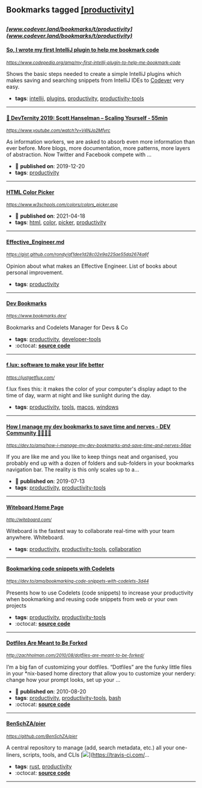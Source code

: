 ## Bookmarks tagged [[productivity]](https://www.codever.land/search?q=[productivity])

_<sup><sup>[www.codever.land/bookmarks/t/productivity](www.codever.land/bookmarks/t/productivity)</sup></sup>_
---
#### [So, I wrote my first IntelliJ plugin to help me bookmark code ](https://www.codepedia.org/ama/my-first-intellij-plugin-to-help-me-bookmark-code)
_<sup>https://www.codepedia.org/ama/my-first-intellij-plugin-to-help-me-bookmark-code</sup>_

Shows the basic steps needed to create a simple IntelliJ plugins which makes saving and searching snippets from IntelliJ IDEs to [Codever](https://www.codever.land) very easy.
* **tags**: [intellij](../tagged/intellij.md), [plugins](../tagged/plugins.md), [productivity](../tagged/productivity.md), [productivity-tools](../tagged/productivity-tools.md)
---
#### [🚀 DevTernity 2019: Scott Hanselman – Scaling Yourself - 55min](https://www.youtube.com/watch?v=V4NJo2Mfvrc)
_<sup>https://www.youtube.com/watch?v=V4NJo2Mfvrc</sup>_

As information workers, we are asked to absorb even more information than ever before. More blogs, more documentation, more patterns, more layers of abstraction. Now Twitter and Facebook compete with ...
* :calendar: **published on**: 2019-12-20
* **tags**: [productivity](../tagged/productivity.md)
---
#### [HTML Color Picker](https://www.w3schools.com/colors/colors_picker.asp)
_<sup>https://www.w3schools.com/colors/colors_picker.asp</sup>_

* :calendar: **published on**: 2021-04-18
* **tags**: [html](../tagged/html.md), [color](../tagged/color.md), [picker](../tagged/picker.md), [productivity](../tagged/productivity.md)
---
#### [Effective_Engineer.md](https://gist.github.com/rondy/af1dee1d28c02e9a225ae55da2674a6f)
_<sup>https://gist.github.com/rondy/af1dee1d28c02e9a225ae55da2674a6f</sup>_

Opinion about what makes an Effective Engineer. List of books about personal improvement.
* **tags**: [productivity](../tagged/productivity.md)
---
#### [Dev Bookmarks](https://www.bookmarks.dev/)
_<sup>https://www.bookmarks.dev/</sup>_

Bookmarks and Codelets Manager for Devs & Co
* **tags**: [productivity](../tagged/productivity.md), [developer-tools](../tagged/developer-tools.md)
* :octocat: **[source code](https://github.com/BookmarksDev/bookmarks.dev)**
---
#### [f.lux: software to make your life better](https://justgetflux.com/)
_<sup>https://justgetflux.com/</sup>_

f.lux fixes this: it makes the color of your computer's display adapt to the time of day, warm at night and like sunlight during the day.
* **tags**: [productivity](../tagged/productivity.md), [tools](../tagged/tools.md), [macos](../tagged/macos.md), [windows](../tagged/windows.md)
---
#### [How I manage my dev bookmarks to save time and nerves - DEV Community 👩‍💻👨‍💻](https://dev.to/ama/how-i-manage-my-dev-bookmarks-and-save-time-and-nerves-56ae)
_<sup>https://dev.to/ama/how-i-manage-my-dev-bookmarks-and-save-time-and-nerves-56ae</sup>_

If you are like me and you like to keep things neat and organised, you probably end up with a dozen of folders and sub-folders in your bookmarks navigation bar. The reality is this only scales up to a...
* :calendar: **published on**: 2019-07-13
* **tags**: [productivity](../tagged/productivity.md), [productivity-tools](../tagged/productivity-tools.md)
---
#### [Witeboard Home Page](http://witeboard.com/)
_<sup>http://witeboard.com/</sup>_

Witeboard is the fastest way to collaborate real-time with your team anywhere. Whiteboard. 
* **tags**: [productivity](../tagged/productivity.md), [productivity-tools](../tagged/productivity-tools.md), [collaboration](../tagged/collaboration.md)
---
#### [Bookmarking code snippets with Codelets](https://dev.to/ama/bookmarking-code-snippets-with-codelets-3d44)
_<sup>https://dev.to/ama/bookmarking-code-snippets-with-codelets-3d44</sup>_

Presents how to use Codelets (code snippets) to increase your productivity when bookmarking and reusing code snippets from web or your own projects
* **tags**: [productivity](../tagged/productivity.md), [productivity-tools](../tagged/productivity-tools.md)
* :octocat: **[source code](https://github.com/CodepediaOrg/bookmarks.dev)**
---
#### [Dotfiles Are Meant to Be Forked](http://zachholman.com/2010/08/dotfiles-are-meant-to-be-forked/)
_<sup>http://zachholman.com/2010/08/dotfiles-are-meant-to-be-forked/</sup>_

I’m a big fan of customizing your dotfiles. “Dotfiles” are the funky little files in your *nix-based home directory that allow you to customize your nerdery: change how your prompt looks, set up your ...
* :calendar: **published on**: 2010-08-20
* **tags**: [productivity](../tagged/productivity.md), [productivity-tools](../tagged/productivity-tools.md), [bash](../tagged/bash.md)
* :octocat: **[source code](https://github.com/holman/dotfiles)**
---
#### [BenSchZA/pier](https://github.com/BenSchZA/pier)
_<sup>https://github.com/BenSchZA/pier</sup>_

A central repository to manage (add, search metadata, etc.) all your one-liners, scripts, tools, and CLIs [<img src="https://api.travis-ci.com/BenSchZA/pier.svg?branch=master">](https://travis-ci.com/...
* **tags**: [rust](../tagged/rust.md), [productivity](../tagged/productivity.md)
* :octocat: **[source code](https://github.com/BenSchZA/pier)**
---
